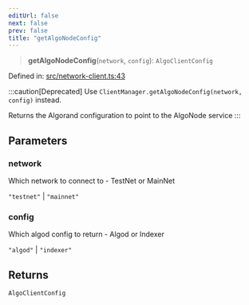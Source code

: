 ```yaml
---
editUrl: false
next: false
prev: false
title: "getAlgoNodeConfig"
---
```


> **getAlgoNodeConfig**(`network`, `config`): `AlgoClientConfig`

Defined in: [src/network-client.ts:43](https://github.com/algorandfoundation/algokit-utils-ts/blob/45957336d0cbf88c980c0a3343335a5e5e142c93/src/network-client.ts#L43)

:::caution[Deprecated]
Use `ClientManager.getAlgoNodeConfig(network, config)` instead.

Returns the Algorand configuration to point to the AlgoNode service
:::

## Parameters

### network

Which network to connect to - TestNet or MainNet

`"testnet"` | `"mainnet"`

### config

Which algod config to return - Algod or Indexer

`"algod"` | `"indexer"`

## Returns

`AlgoClientConfig`
